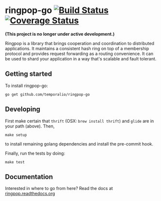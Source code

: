 ringpop-go [![Build Status](https://travis-ci.org/uber/ringpop-go.svg?branch=master)](https://travis-ci.org/uber/ringpop-go) [![Coverage Status](https://coveralls.io/repos/uber/ringpop-go/badge.svg?branch=master&service=github)](https://coveralls.io/github/uber/ringpop-go?branch=master)
==========

**(This project is no longer under active development.)**

Ringpop is a library that brings cooperation and coordination to distributed
applications. It maintains a consistent hash ring on top of a membership
protocol and provides request forwarding as a routing convenience. It can be
used to shard your application in a way that's scalable and fault tolerant.

Getting started
---------------

To install ringpop-go:

```
go get github.com/temporalio/ringpop-go
```

Developing
----------

First make certain that `thrift` (OSX: `brew install thrift`) and `glide` are
in your path (above). Then,

```
make setup
```

to install remaining golang dependencies and install the pre-commit hook.

Finally, run the tests by doing:

```
make test
```

Documentation
--------------

Interested in where to go from here? Read the docs at
[ringpop.readthedocs.org](https://ringpop.readthedocs.org)
